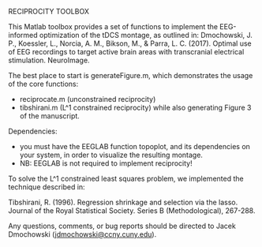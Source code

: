 RECIPROCITY TOOLBOX

This Matlab toolbox provides a set of functions to implement the EEG-informed optimization of the tDCS montage, as outlined in:
Dmochowski, J. P., Koessler, L., Norcia, A. M., Bikson, M., & Parra, L. C. (2017). Optimal use of EEG recordings to target active brain areas with transcranial electrical stimulation. NeuroImage.

The best place to start is generateFigure.m, which demonstrates the usage of the core functions:
  * reciprocate.m (unconstrained reciprocity)
  * tibshirani.m (L^1 constrained reciprocity)
while also generating Figure 3 of the manuscript.

Dependencies:
  * you must have the EEGLAB function topoplot, and its dependencies on your system, in order to visualize the resulting montage.  
  * NB: EEGLAB is not required to implement reciprocity!
  
To solve the L^1 constrained least squares problem, we implemented the technique described in:

Tibshirani, R. (1996). Regression shrinkage and selection via the lasso. Journal of the Royal Statistical Society. Series B (Methodological), 267-288.

Any questions, comments, or bug reports should be directed to Jacek Dmochowski (jdmochowski@ccny.cuny.edu).
